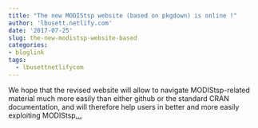 ```yaml
---
title: "The new MODIStsp website (based on pkgdown) is online !"
author: 'lbusett.netlify.com'
date: '2017-07-25'
slug: the-new-modistsp-website-based
categories:
- bloglink
tags:
  - lbusettnetlifycom
---
```


We hope that the revised website will allow to navigate MODIStsp-related material much more easily than either github or the standard CRAN documentation, and will therefore help users in better and more easily exploiting MODIStsp[... <i class="fas fa-external-link-alt"></i>](https://lbusett.netlify.com/post/the-new-modistsp-website-based-on-pkgdown-is-online/)

